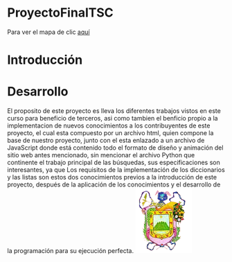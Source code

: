 # ProyectoFinalTSC
Para ver el mapa de clic [aquí](https://nefilimzbm.github.io/ProyectoFinalTSC/)

# Introducción




# Desarrollo
El proposito de este proyecto es lleva los diferentes trabajos vistos en este curso para beneficio de terceros, asi como tambien el benficio propio a la implementacion de nuevos conocimientos a los contribuyentes de este proyecto, el cual esta compuesto por un archivo html, quien compone la base de nuestro proyecto, junto con el esta enlazado a un archivo de JavaScript donde está contenido todo el formato de diseño y animación del sitio web antes mencionado, sin mencionar el archivo Python que continente el trabajo principal de las búsquedas, sus especificaciones son interesantes, ya que Los requisitos de la implementación de los diccionarios y las listas son estos dos conocimientos previos a la introducción de este proyecto, después de la aplicación de los conocimientos y el desarrollo de la programación para su ejecución perfecta.
![Texto alternativo](images/xalapa.png)
